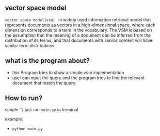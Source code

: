 ## vector space model

`vector space model(vsm) ` in widely used information retrieval model that represents documents as vectors in a high-dimensional space, where each dimension corresponds to a term in the vocabulary. The VSM is based on the assumption that the meaning of a document can be inferred from the distribution of its terms, and that documents with similar content will have similar term distributions.

## what is the program about?

- this Program tries to show a simple vsm implementation
- user can input the query and the program tries to find the relevant document that match the query.

## How to run?

simple ''/ just run `main.py` in terminal

example:

- `python main.py`
